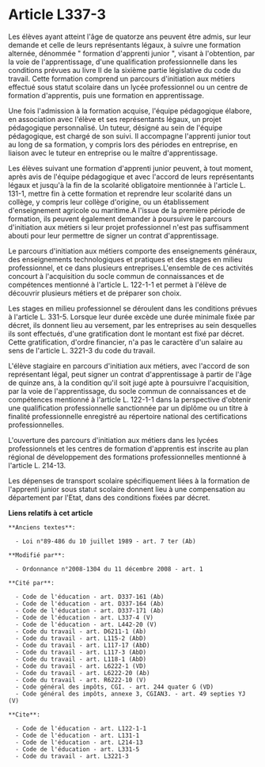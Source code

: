 # Article L337-3

Les élèves ayant atteint l'âge de quatorze ans peuvent être admis, sur leur demande et celle de leurs représentants légaux, à
suivre une formation alternée, dénommée " formation d'apprenti junior ", visant à l'obtention, par la voie de
l'apprentissage, d'une qualification professionnelle dans les conditions prévues au livre II de la sixième partie législative
du code du travail. Cette formation comprend un parcours d'initiation aux métiers effectué sous statut scolaire dans un lycée
professionnel ou un centre de formation d'apprentis, puis une formation en apprentissage. 

Une fois l'admission à la formation acquise, l'équipe pédagogique élabore, en association avec l'élève et ses représentants
légaux, un projet pédagogique personnalisé. Un tuteur, désigné au sein de l'équipe pédagogique, est chargé de son suivi. Il
accompagne l'apprenti junior tout au long de sa formation, y compris lors des périodes en entreprise, en liaison avec le
tuteur en entreprise ou le maître d'apprentissage. 

Les élèves suivant une formation d'apprenti junior peuvent, à tout moment, après avis de l'équipe pédagogique et avec
l'accord de leurs représentants légaux et jusqu'à la fin de la scolarité obligatoire mentionnée à l'article L. 131-1, mettre
fin à cette formation et reprendre leur scolarité dans un collège, y compris leur collège d'origine, ou un établissement
d'enseignement agricole ou maritime.A l'issue de la première période de formation, ils peuvent également demander à
poursuivre le parcours d'initiation aux métiers si leur projet professionnel n'est pas suffisamment abouti pour leur
permettre de signer un contrat d'apprentissage. 

Le parcours d'initiation aux métiers comporte des enseignements généraux, des enseignements technologiques et pratiques et
des stages en milieu professionnel, et ce dans plusieurs entreprises.L'ensemble de ces activités concourt à l'acquisition du
socle commun de connaissances et de compétences mentionné à l'article L. 122-1-1 et permet à l'élève de découvrir plusieurs
métiers et de préparer son choix. 

Les stages en milieu professionnel se déroulent dans les conditions prévues à l'article L. 331-5. Lorsque leur durée excède
une durée minimale fixée par décret, ils donnent lieu au versement, par les entreprises au sein desquelles ils sont
effectués, d'une gratification dont le montant est fixé par décret. Cette gratification, d'ordre financier, n'a pas le
caractère d'un salaire au sens de l'article L. 3221-3 du code du travail.

L'élève stagiaire en parcours d'initiation aux métiers, avec l'accord de son représentant légal, peut signer un contrat
d'apprentissage à partir de l'âge de quinze ans, à la condition qu'il soit jugé apte à poursuivre l'acquisition, par la voie
de l'apprentissage, du socle commun de connaissances et de compétences mentionné à l'article L. 122-1-1 dans la perspective
d'obtenir une qualification professionnelle sanctionnée par un diplôme ou un titre à finalité professionnelle enregistré au
répertoire national des certifications professionnelles.

L'ouverture des parcours d'initiation aux métiers dans les lycées professionnels et les centres de formation d'apprentis est
inscrite au plan régional de développement des formations professionnelles mentionné à l'article L. 214-13. 

Les dépenses de transport scolaire spécifiquement liées à la formation de l'apprenti junior sous statut scolaire donnent lieu
à une compensation au département par l'Etat, dans des conditions fixées par décret.

**Liens relatifs à cet article**

	**Anciens textes**:

	  - Loi n°89-486 du 10 juillet 1989 - art. 7 ter (Ab)

	**Modifié par**:

	  - Ordonnance n°2008-1304 du 11 décembre 2008 - art. 1

	**Cité par**:

	  - Code de l'éducation - art. D337-161 (Ab)
	  - Code de l'éducation - art. D337-164 (Ab)
	  - Code de l'éducation - art. D337-171 (Ab)
	  - Code de l'éducation - art. L337-4 (V)
	  - Code de l'éducation - art. L442-20 (V)
	  - Code du travail - art. D6211-1 (Ab)
	  - Code du travail - art. L115-2 (AbD)
	  - Code du travail - art. L117-17 (AbD)
	  - Code du travail - art. L117-3 (AbD)
	  - Code du travail - art. L118-1 (AbD)
	  - Code du travail - art. L6222-1 (VD)
	  - Code du travail - art. L6222-20 (Ab)
	  - Code du travail - art. R6222-10 (V)
	  - Code général des impôts, CGI. - art. 244 quater G (VD)
	  - Code général des impôts, annexe 3, CGIAN3. - art. 49 septies YJ (V)

	**Cite**:

	  - Code de l'éducation - art. L122-1-1
	  - Code de l'éducation - art. L131-1
	  - Code de l'éducation - art. L214-13
	  - Code de l'éducation - art. L331-5
	  - Code du travail - art. L3221-3
